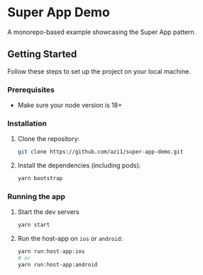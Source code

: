 # Super App Demo

A monorepo-based example showcasing the Super App pattern.


## Getting Started

Follow these steps to set up the project on your local machine.

### Prerequisites

- Make sure your node version is 18+

### Installation

1. Clone the repository:

   ```sh
   git clone https://github.com/azi1/super-app-demo.git
   ```

2. Install the dependencies (including pods):

   ```sh
   yarn bootstrap
   ```

### Running the app

1. Start the dev servers

   ```sh
   yarn start
   ```

2. Run the host-app on `ios` or `android`:

   ```sh
   yarn run:host-app:ios
   # or
   yarn run:host-app:android
   ```

